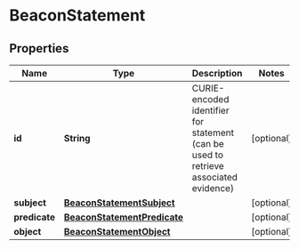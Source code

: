 
# BeaconStatement

## Properties
Name | Type | Description | Notes
------------ | ------------- | ------------- | -------------
**id** | **String** | CURIE-encoded identifier for statement (can be used to retrieve associated evidence) |  [optional]
**subject** | [**BeaconStatementSubject**](BeaconStatementSubject.md) |  |  [optional]
**predicate** | [**BeaconStatementPredicate**](BeaconStatementPredicate.md) |  |  [optional]
**object** | [**BeaconStatementObject**](BeaconStatementObject.md) |  |  [optional]



